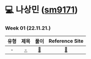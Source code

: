 # 💻 나상민 ([sm9171](https://github.com/sm9171))

### Week 01 (22.11.21.)

| 유형 | 제목 | 풀이 | Reference Site | 
| :-------: | :------------------------------------------------------------------------: | :--------------------------------------------------------------------------------------------------------------------------------------------------------------------: | :------------------------------------------------------------------: |
| - | <a href="#">-</a>  | <a href="#">🔗</a>  | <a href="#">:bookmark:</a> |
<br>

